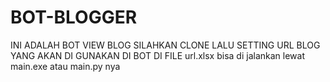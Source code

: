 # BOT-BLOGGER

INI ADALAH BOT VIEW BLOG 
SILAHKAN CLONE
LALU SETTING URL BLOG YANG AKAN DI GUNAKAN DI BOT DI FILE url.xlsx
bisa di jalankan lewat main.exe atau main.py nya

